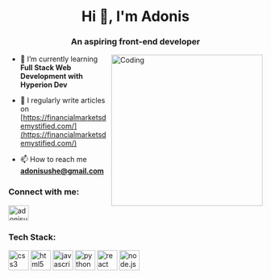 <h1 align="center">Hi 👋, I'm Adonis</h1>
<h3 align="center">An aspiring front-end developer</h3>
<img align = "right" alt= "Coding" width = "300" src ="https://th.bing.com/th/id/R.3cdfe0eaab6fb743efe41501654af7bb?rik=UGs%2flUFAugVJVQ&riu=http%3a%2f%2fredbird-coding.com%2fimages%2fcoding3.png&ehk=qmZMfqWfokKTQJYuK9GjWTkpRhaGmX3JDvINHNnULFQ%3d&risl=&pid=ImgRaw&r=0">

- 🌱 I’m currently learning **Full Stack Web Development with Hyperion Dev**

- 📝 I regularly write articles on [https://financialmarketsdemystified.com/](https://financialmarketsdemystified.com/)

- 📫 How to reach me **adonisushe@gmail.com**

<h3 align="left">Connect with me:</h3>
<p align="left">
<a href="https://linkedin.com/in/adonisushe" target="blank"><img align="center" src="https://cdn2.iconfinder.com/data/icons/social-icons-color/512/linkedin-1024.png" alt="adonisushe" height="30" width="40" /></a>
</p>

<h3 align="left">Tech Stack:</h3>
<p align="left"> <img src="https://juanfalibene.com/resume/img/css-3.svg" alt="css3" width="40" height="40"/> </a>
<img src="https://cdn4.iconfinder.com/data/icons/logos-and-brands/512/167_Html5_logo_logos-1024.png" alt="html5" width="40" height="40"/> 
<img src="https://logowik.com/content/uploads/images/3799-javascript.jpg" alt="javascript" width="40" height="40"/>
<img src="https://img.favpng.com/24/0/1/python-scalable-vector-graphics-logo-javascript-clip-art-png-favpng-7AMPmkRx5u0JQsydMRxFv8mKn.jpg" alt="python" width="40" height="40"/> 
<img src="https://nickroberts.ninja/wp-content/uploads/2017/07/react-1024x1024.jpg" alt ="react" width="40" height="40"/>
<img src="https://innovationyourself.com/wp-content/uploads/2020/08/nodejs-logo.png" alt="node.js" widtch = "40" height ="40" />
</p>
